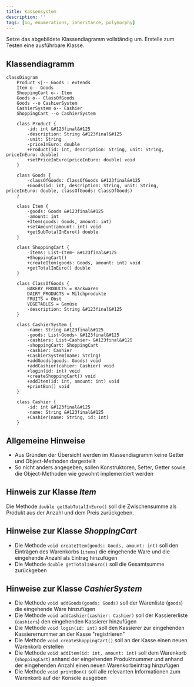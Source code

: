 ```yaml
---
title: Kassensystem
description: ''
tags: [oo, enumerations, inheritance, polymorphy]
---
```


Setze das abgebildete Klassendiagramm vollständig um. Erstelle zum Testen eine
ausführbare Klasse.

## Klassendiagramm

```mermaid
classDiagram
    Product <|-- Goods : extends
    Item o-- Goods
    ShoppingCart o-- Item
    Goods o-- ClassOfGoods
    Goods --o CashierSystem
    CashierSystem o-- Cashier
    ShoppingCart --o CashierSystem

    class Product {
        -id: int &#123final&#125
        -description: String &#123final&#125
        -unit: String
        -priceInEuro: double
        +Product(id: int, description: String, unit: String, priceInEuro: double)
        +setPriceInEuro(priceInEuro: double) void
    }

    class Goods {
        -classOfGoods: ClassOfGoods &#123final&#125
        +Goods(id: int, description: String, unit: String, priceInEuro: double, classOfGoods: ClassOfGoods)
    }

    class Item {
        -goods: Goods &#123final&#125
        -amount: int
        +Item(goods: Goods, amount: int)
        +setAmount(amount: int) void
        +getSubTotalInEuro() double
    }

    class ShoppingCart {
        -items: List~Item~ &#123final&#125
        +ShoppingCart()
        +createItem(goods: Goods, amount: int) void
        +getTotalInEuro() double
    }

    class ClassOfGoods {
        BAKERY_PRODUCTS = Backwaren
        DAIRY_PRODUCTS = Milchprodukte
        FRUITS = Obst
        VEGETABLES = Gemüse
        -description: String &#123final&#125
    }

    class CashierSystem {
        -name: String &#123final&#125
        -goods: List~Goods~ &#123final&#125
        -cashiers: List~Cashier~ &#123final&#125
        -shoppingCart: ShoppingCart
        -cashier: Cashier
        +CashierSystem(name: String)
        +addGoods(goods: Goods) void
        +addCashier(cahier: Cashier) void
        +login(id: int) void
        +createShoppingCart() void
        +addItem(id: int, amount: int) void
        +printBon() void
    }

    class Cashier {
        -id: int &#123final&#125
        -name: String &#123final&#125
        +Cashier(name: String, id: int)
    }
```

## Allgemeine Hinweise

- Aus Gründen der Übersicht werden im Klassendiagramm keine Getter und
  Object-Methoden dargestellt
- So nicht anders angegeben, sollen Konstruktoren, Setter, Getter sowie die
  Object-Methoden wie gewohnt implementiert werden

## Hinweis zur Klasse _Item_

Die Methode `double getSubTotalInEuro()` soll die Zwischensumme als Produkt aus
der Anzahl und dem Preis zurückgeben.

## Hinweise zur Klasse _ShoppingCart_

- Die Methode `void createItem(goods: Goods, amount: int)` soll den Einträgen
  des Warenkorbs (`items`) die eingehende Ware und die eingehende Anzahl als
  Eintrag hinzufügen
- Die Methode `double getTotalInEuro()` soll die Gesamtsumme zurückgeben

## Hinweise zur Klasse _CashierSystem_

- Die Methode `void addGoods(goods: Goods)` soll der Warenliste (`goods`) die
  eingehende Ware hinzufügen
- Die Methode `void addCashier(cashier: Cashier)` soll der Kassiererliste
  (`cashiers`) den eingehenden Kassierer hinzufügen
- Die Methode `void login(id: int)` soll den Kassierer zur eingehenden
  Kassierernummer an der Kasse "registrieren"
- Die Methode `void createShoppingCart()` soll an der Kasse einen neuen
  Warenkorb erstellen
- Die Methode `void addItem(id: int, amount: int)` soll dem Warenkorb
  (`shoppingCart`) anhand der eingehenden Produktnummer und anhand der
  eingehenden Anzahl einen neuen Warenkorbeintrag hinzufügen
- Die Methode `void printBon()` soll alle relevanten Informationen zum Warenkorb
  auf der Konsole ausgeben
